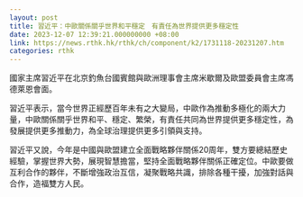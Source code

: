 ```yaml
---
layout: post
title: 習近平：中歐關係關乎世界和平穩定　有責任為世界提供更多穩定性
date: 2023-12-07 12:39:21.000000000 +08:00
link: https://news.rthk.hk/rthk/ch/component/k2/1731118-20231207.htm
categories: rthk
---
```


國家主席習近平在北京釣魚台國賓館與歐洲理事會主席米歇爾及歐盟委員會主席馮德萊恩會面。

習近平表示，當今世界正經歷百年未有之大變局，中歐作為推動多極化的兩大力量，中歐關係關乎世界和平、穩定、繁榮，有責任共同為世界提供更多穩定性，為發展提供更多推動力，為全球治理提供更多引領與支持。

習近平又說，今年是中國與歐盟建立全面戰略夥伴關係20周年，雙方要總結歷史經驗，掌握世界大勢，展現智慧擔當，堅持全面戰略夥伴關係正確定位。中歐要做互利合作的夥伴，不斷增強政治互信，凝聚戰略共識，排除各種干擾，加強對話與合作，造福雙方人民。
